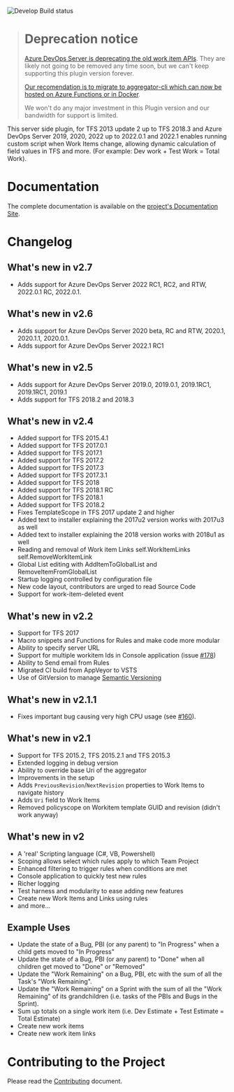 ![Develop Build status](https://tfsaggregator.visualstudio.com/_apis/public/build/definitions/2e747373-c780-4b2c-823d-98a3fd2b4e99/1/badge)

> # Deprecation notice
> [Azure DevOps Server is deprecating the old work item APIs](https://docs.microsoft.com/en-us/azure/devops/integrate/concepts/wit-client-om-deprecation?WT.mc_id=DOP-MVP-5001511&view=azure-devops). They are likely not going to be removed any time soon, but we can't keep supporting this plugin version forever. 
>
> [Our recomendation is to migrate to aggregator-cli which can now be hosted on Azure Functions or in Docker](https://github.com/tfsaggregator/aggregator-cli).
> 
> We won't do any major investment in this Plugin version and our bandwidth for support is limited.

This server side plugin, for TFS 2013 update 2 up to TFS 2018.3 and Azure DevOps Server 2019, 2020, 2022 up to 2022.0.1 and 2022.1 enables running custom script when Work Items change,
allowing dynamic calculation of field values in TFS and more. (For example: Dev work + Test Work = Total Work).

# Documentation
The complete documentation is available on the [project's Documentation Site](https://tfsaggregator.github.io/).

# Changelog

## What's new in v2.7
* Adds support for Azure DevOps Server 2022 RC1, RC2, and RTW, 2022.0.1 RC, 2022.0.1.
 
## What's new in v2.6
* Adds support for Azure DevOps Server 2020 beta, RC and RTW, 2020.1, 2020.1.1, 2020.0.1. 
* Adds support for Azure DevOps Server 2022.1 RC1

## What's new in v2.5
* Adds support for Azure DevOps Server 2019.0, 2019.0.1, 2019.1RC1, 2019.1RC1, 2019.1
* Adds support for TFS 2018.2 and 2018.3

## What's new in v2.4
* Added support for TFS 2015.4.1
* Added support for TFS 2017.0.1
* Added support for TFS 2017.1
* Added support for TFS 2017.2
* Added support for TFS 2017.3
* Added support for TFS 2017.3.1
* Added support for TFS 2018
* Added support for TFS 2018.1 RC
* Added support for TFS 2018.1
* Added support for TFS 2018.2
* Fixes TemplateScope in TFS 2017 update 2 and higher
* Added text to installer explaining the 2017u2 version works with 2017u3 as well
* Added text to installer explaining the 2018 version works with 2018u1 as well
* Reading and removal of Work item Links self.WorkItemLinks self.RemoveWorkItemLink
* Global List editing with AddItemToGlobalList and RemoveItemFromGlobalList
* Startup logging controlled by configuration file
* New code layout, contributors are urged to read Source Code
* Support for work-item-deleted event

## What's new in v2.2
 * Support for TFS 2017
 * Macro snippets and Functions for Rules and make code more modular
 * Ability to specify server URL
 * Support for multiple workitem Ids in Console application (issue [#178](https://github.com/tfsaggregator/tfsaggregator/issues/178))
 * Ability to Send email from Rules
 * Migrated CI build from AppVeyor to VSTS
 * Use of GitVersion to manage [Semantic Versioning](http://semver.org/)

## What's new in v2.1.1
 * Fixes important bug causing very high CPU usage (see [#160](https://github.com/tfsaggregator/tfsaggregator/issues/160)).

## What's new in v2.1

 * Support for TFS 2015.2, TFS 2015.2.1 and TFS 2015.3
 * Extended logging in debug version
 * Ability to override base Uri of the aggregator
 * Improvements in the setup
 * Adds `PreviousRevision`/`NextRevision` properties to Work Items to navigate history
 * Adds `Uri` field to Work Items
 * Removed policyscope on Workitem template GUID and revision (didn't work anyway)

## What's new in v2

 * A 'real' Scripting language (C#, VB, Powershell)
 * Scoping allows select which rules apply to which Team Project
 * Enhanced filtering to trigger rules when conditions are met
 * Console application to quickly test new rules
 * Richer logging
 * Test harness and modularity to ease adding new features
 * Create new Work Items and Links using rules
 * and more...

## Example Uses

 - Update the state of a Bug, PBI (or any parent) to "In Progress" when a child gets moved to "In Progress"
 - Update the state of a Bug, PBI (or any parent) to "Done" when all children get moved to "Done" or "Removed"
 - Update the "Work Remaining" on a Bug, PBI, etc with the sum of all the Task's "Work Remaining".
 - Update the "Work Remaining" on a Sprint with the sum of all the "Work Remaining" of its grandchildren (i.e. tasks of the PBIs and Bugs in the Sprint).
 - Sum up totals on a single work item (i.e. Dev Estimate + Test Estimate = Total Estimate)
 - Create new work items
 - Create new work item links

# Contributing to the Project

Please read the [Contributing](CONTRIBUTING.md) document.
